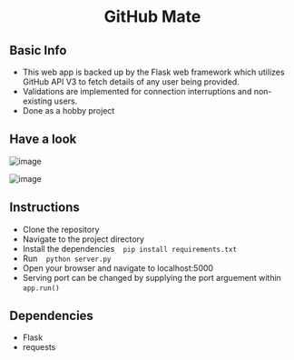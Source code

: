 <h1 align="center">GitHub Mate</h1>

## Basic Info

- This web app is backed up by the Flask web framework which utilizes GitHub API V3 to fetch details of any user being provided.
- Validations are implemented for connection interruptions and non-existing users.
- Done as a hobby project

## Have a look

![image](https://github.com/jamesgeorge007/github-mate-web/blob/master/static/assets/home.PNG)

![image](https://github.com/jamesgeorge007/github-mate-web/blob/master/static/assets/profile.PNG)

## Instructions

* Clone the repository
* Navigate to the project directory
* Install the dependencies ` ` ` pip install requirements.txt ` ` `
* Run ` ` ` python server.py ` ` `
* Open your browser and navigate to localhost:5000
* Serving port can be changed by supplying the port arguement within ` ` ` app.run() ` ` `

## Dependencies

* Flask
* requests